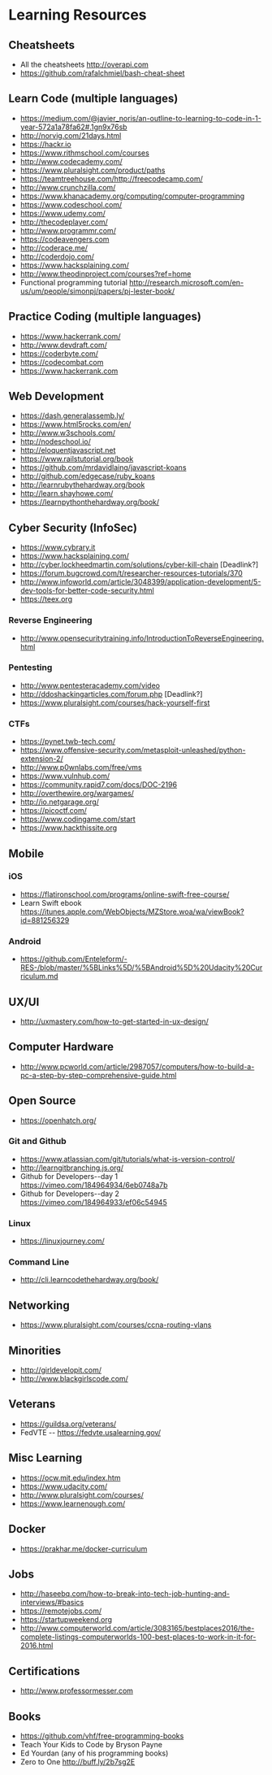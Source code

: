 # Learning Resources
## Cheatsheets
* All the cheatsheets http://overapi.com
* https://github.com/rafalchmiel/bash-cheat-sheet

## Learn Code (multiple languages)
* https://medium.com/@javier_noris/an-outline-to-learning-to-code-in-1-year-572a1a78fa62#.1gn9x76sb
* http://norvig.com/21days.html
* https://hackr.io
* https://www.rithmschool.com/courses
* http://www.codecademy.com/
* https://www.pluralsight.com/product/paths
* https://teamtreehouse.com/http://freecodecamp.com/
* http://www.crunchzilla.com/
* https://www.khanacademy.org/computing/computer-programming
* https://www.codeschool.com/
* https://www.udemy.com/
* http://thecodeplayer.com/
* http://www.programmr.com/
* https://codeavengers.com
* http://coderace.me/
* http://coderdojo.com/
* https://www.hacksplaining.com/
* http://www.theodinproject.com/courses?ref=home
* Functional programming tutorial http://research.microsoft.com/en-us/um/people/simonpj/papers/pj-lester-book/

## Practice Coding (multiple languages)
* https://www.hackerrank.com/
* http://www.devdraft.com/
* https://coderbyte.com/
* https://codecombat.com
* https://www.hackerrank.com

## Web Development
* https://dash.generalassemb.ly/
* https://www.html5rocks.com/en/
* http://www.w3schools.com/
* http://nodeschool.io/
* http://eloquentjavascript.net
* https://www.railstutorial.org/book
* https://github.com/mrdavidlaing/javascript-koans
* http://github.com/edgecase/ruby_koans
* http://learnrubythehardway.org/book
* http://learn.shayhowe.com/
* https://learnpythonthehardway.org/book/

## Cyber Security (InfoSec)
* https://www.cybrary.it
* https://www.hacksplaining.com/
* http://cyber.lockheedmartin.com/solutions/cyber-kill-chain [Deadlink?]
* https://forum.bugcrowd.com/t/researcher-resources-tutorials/370
* http://www.infoworld.com/article/3048399/application-development/5-dev-tools-for-better-code-security.html
* https://teex.org

### Reverse Engineering
* http://www.opensecuritytraining.info/IntroductionToReverseEngineering.html

### Pentesting
* http://www.pentesteracademy.com/video
* http://ddoshackingarticles.com/forum.php [Deadlink?]
* https://www.pluralsight.com/courses/hack-yourself-first

### CTFs
* https://pynet.twb-tech.com/
* https://www.offensive-security.com/metasploit-unleashed/python-extension-2/
* http://www.p0wnlabs.com/free/vms
* https://www.vulnhub.com/
* https://community.rapid7.com/docs/DOC-2196
* http://overthewire.org/wargames/
* http://io.netgarage.org/
* https://picoctf.com/
* https://www.codingame.com/start
* https://www.hackthissite.org

## Mobile

### iOS
* https://flatironschool.com/programs/online-swift-free-course/
* Learn Swift ebook https://itunes.apple.com/WebObjects/MZStore.woa/wa/viewBook?id=881256329

### Android
* https://github.com/Enteleform/-RES-/blob/master/%5BLinks%5D/%5BAndroid%5D%20Udacity%20Curriculum.md

## UX/UI
* http://uxmastery.com/how-to-get-started-in-ux-design/

## Computer Hardware
* http://www.pcworld.com/article/2987057/computers/how-to-build-a-pc-a-step-by-step-comprehensive-guide.html

## Open Source
* https://openhatch.org/

### Git and Github
* https://www.atlassian.com/git/tutorials/what-is-version-control/
* http://learngitbranching.js.org/
* Github for Developers--day 1 https://vimeo.com/184964934/6eb0748a7b
* Github for Developers--day 2 https://vimeo.com/184964933/ef06c54945

### Linux
* https://linuxjourney.com/

### Command Line
* http://cli.learncodethehardway.org/book/

## Networking
* https://www.pluralsight.com/courses/ccna-routing-vlans

## Minorities
* http://girldevelopit.com/
* http://www.blackgirlscode.com/

## Veterans
* https://guildsa.org/veterans/
* FedVTE -- https://fedvte.usalearning.gov/

## Misc Learning
* https://ocw.mit.edu/index.htm
* https://www.udacity.com/
* http://www.pluralsight.com/courses/
* https://www.learnenough.com/

## Docker
* https://prakhar.me/docker-curriculum

## Jobs
* http://haseebq.com/how-to-break-into-tech-job-hunting-and-interviews/#basics
* https://remotejobs.com/
* https://startupweekend.org
* http://www.computerworld.com/article/3083165/bestplaces2016/the-complete-listings-computerworlds-100-best-places-to-work-in-it-for-2016.html

## Certifications
* http://www.professormesser.com

## Books
* https://github.com/vhf/free-programming-books
* Teach Your Kids to Code by Bryson Payne
* Ed Yourdan (any of his programming books)
* Zero to One http://buff.ly/2b7sg2E
